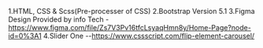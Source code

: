 
1.HTML, CSS & Scss(Pre-processer of CSS)
2.Bootstrap Version 5.1
3.Figma Design Provided by info Tech -https://www.figma.com/file/Zs7V3Pv16tfcLsyaqHmn8y/Home-Page?node-id=0%3A1
4.Slider One --https://www.cssscript.com/flip-element-carousel/

